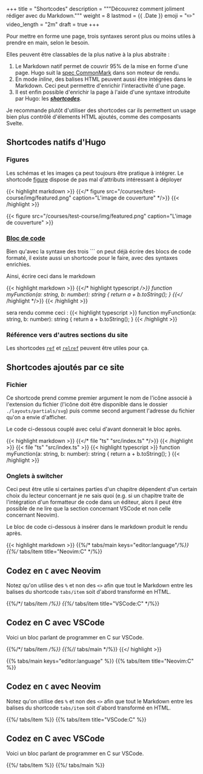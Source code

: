 +++
title = "Shortcodes"
description = """Découvrez comment joliment rédiger avec du Markdown."""
weight = 8
lastmod = {{ .Date }}
emoji = "✏️"
video_length = "2m"
draft = true
+++

Pour mettre en forme une page, trois syntaxes seront plus ou moins utiles à
prendre en main, selon le besoin.

Elles peuvent être classables de la plus native à la plus abstraite :

1. Le Markdown natif permet de couvrir 95% de la mise en forme d'une page. Hugo
   suit la [spec CommonMark](https://spec.commonmark.org/0.31.2/) dans son moteur
   de rendu.
2. En mode *inline*, des balises HTML peuvent aussi être intégrées dans le
   Markdown. Ceci peut permettre d'enrichir l'interactivité d'une page.
3. Il est enfin possible d'enrichir la page à l'aide d'une syntaxe introduite
   par Hugo: les ***[shortcodes](https://gohugo.io/content-management/shortcodes/)***.

Je recommande plutôt d'utiliser des shortcodes car ils permettent un usage bien
plus contrôlé d'élements HTML ajoutés, comme des composants Svelte.

## Shortcodes natifs d'Hugo

### Figures

Les schémas et les images ça peut toujours être pratique à intégrer. Le
shortcode [figure](https://gohugo.io/content-management/shortcodes/#figure)
dispose de pas mal d'attributs intéressant à déployer

{{< highlight markdown >}}
{{</* figure src="/courses/test-course/img/featured.png" 
    caption="L'image de couverture" */>}}
{{< /highlight >}}

{{< figure src="/courses/test-course/img/featured.png"
    caption="L'image de couverture" >}}

### [Bloc de code](https://gohugo.io/content-management/shortcodes/)

Bien qu'avec la syntaxe des trois ``` on peut déjà écrire des blocs de code
formaté, il existe aussi un shortcode pour le faire, avec des syntaxes
enrichies.

Ainsi, écrire ceci dans le markdown

{{< highlight markdown >}}
{{</* highlight typescript */>}}
function myFunction(a: string, b: number): string {
  return a + b.toString();
}
{{</* /highlight */>}}
{{< /highlight >}}

sera rendu comme ceci :
{{< highlight typescript >}}
function myFunction(a: string, b: number): string {
  return a + b.toString();
}
{{< /highlight >}}

### Référence vers d'autres sections du site

Les shortcodes [`ref`](https://gohugo.io/content-management/shortcodes/#ref) et
[`relref`](https://gohugo.io/content-management/shortcodes/#relref) peuvent
être utiles pour ça.

## Shortcodes ajoutés par ce site

### Fichier

Ce shortcode prend comme premier argument le nom de l'icône associé à
l'extension du fichier (l'icône doit être disponible dans le dossier
`./layouts/partials/svg`) puis comme second argument l'adresse du fichier qu'on
a envie d'afficher.

Le code ci-dessous couplé avec celui d'avant donnerait le bloc après.

{{< highlight markdown >}}
{{</* file "ts" "src/index.ts" */>}}
{{< /highlight >}}
{{< file "ts" "src/index.ts" >}}
{{< highlight typescript >}}
function myFunction(a: string, b: number): string {
  return a + b.toString();
}
{{< /highlight >}}

### Onglets à switcher

Ceci peut être utile si certaines parties d'un chapitre dépendent d'un certain
choix du lecteur concernant je ne sais quoi (e.g. si un chapitre traite de
l'intégration d'un formatteur de code dans un éditeur, alors il peut être
possible de ne lire que la section concernant VSCode et non celle concernant
Neovim).

Le bloc de code ci-dessous à insérer dans le markdown produit le rendu après.

{{< highlight markdown >}}
{{%/* tabs/main keys="editor:language"*/%}}
  {{%/* tabs/item title="Neovim:C" */%}}

## Codez en `C` avec Neovim

Notez qu'on utilise des `%` et non des `<>` afin que tout le Markdown
entre les balises du shortcode `tabs/item` soit d'abord
transformé en HTML.

  {{%/*/ tabs/item */%}}
  {{%/* tabs/item title="VSCode:C" */%}}

## Codez en C avec VSCode

Voici un bloc parlant de programmer en C sur VSCode.

  {{%/*/ tabs/item */%}}
{{%/*/ tabs/main */%}}
{{</ highlight >}}

{{% tabs/main keys="editor:language" %}}
  {{% tabs/item title="Neovim:C" %}}

## Codez en `C` avec Neovim

Notez qu'on utilise des `%` et non des `<>` afin que tout le Markdown
entre les balises du shortcode `tabs/item` soit d'abord
transformé en HTML.

  {{%/ tabs/item %}}
  {{% tabs/item title="VSCode:C" %}}

## Codez en C avec VSCode

Voici un bloc parlant de programmer en C sur VSCode.

  {{%/ tabs/item %}}
{{%/ tabs/main %}}
